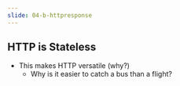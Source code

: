 ```yaml
---
slide: 04-b-httpresponse
---
```


## HTTP is Stateless

- This makes HTTP versatile (why?)
  - Why is it easier to catch a bus than a flight?
